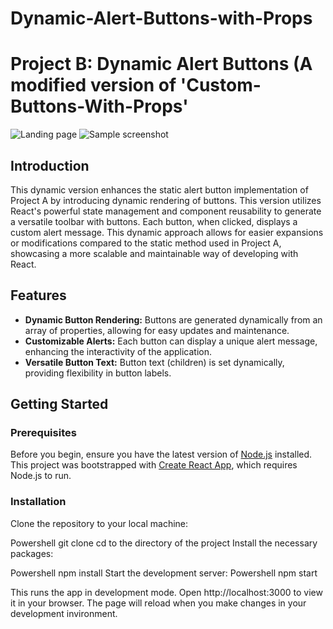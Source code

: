 # Dynamic-Alert-Buttons-with-Props
# Project B: Dynamic Alert Buttons (A modified version of 'Custom-Buttons-With-Props'
![Landing page](https://github.com/gitbiruk2010/Dynamic-Alert-Buttons-with-Props/assets/103274295/8d708fd6-b213-4ca7-987d-47a5b8c791f5)
![Sample screenshot](https://github.com/gitbiruk2010/Dynamic-Alert-Buttons-with-Props/assets/103274295/79ce1d37-46e6-41ac-aed1-7ce3a6986984)

## Introduction

This dynamic version enhances the static alert button implementation of Project A by introducing dynamic rendering of buttons. This version utilizes React's powerful state management and component reusability to generate a versatile toolbar with buttons. Each button, when clicked, displays a custom alert message. This dynamic approach allows for easier expansions or modifications compared to the static method used in Project A, showcasing a more scalable and maintainable way of developing with React.

## Features

- **Dynamic Button Rendering:** Buttons are generated dynamically from an array of properties, allowing for easy updates and maintenance.
- **Customizable Alerts:** Each button can display a unique alert message, enhancing the interactivity of the application.
- **Versatile Button Text:** Button text (children) is set dynamically, providing flexibility in button labels.

## Getting Started

### Prerequisites

Before you begin, ensure you have the latest version of [Node.js](https://nodejs.org/) installed. This project was bootstrapped with [Create React App](https://github.com/facebook/create-react-app), which requires Node.js to run.

### Installation
Clone the repository to your local machine:

Powershell
git clone 
cd to the directory of the project
Install the necessary packages:

Powershell
npm install
Start the development server:
Powershell
npm start

This runs the app in development mode. Open http://localhost:3000 to view it in your browser. The page will reload when you make changes in your development invironment.
